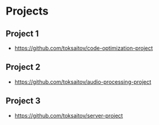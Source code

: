 # Projects

## Project 1

* <https://github.com/toksaitov/code-optimization-project>

## Project 2

* <https://github.com/toksaitov/audio-processing-project>

## Project 3

* <https://github.com/toksaitov/server-project>
